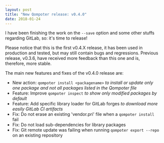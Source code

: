 ```yaml
---
layout: post
title: "New Qompoter release: v0.4.0"
date: 2018-01-24
---
```

I have been finishing the work on the `--save` option and some other stuffs regarding GitLab, so: it's time to release!

Please notice that this is the first v0.4.X release, it has been used in production and tested, but may still contain bugs and regressions. Previous release, v0.3.6, have received more feedback than this one and is, therefore, more stable.

The main new features and fixes of the v0.4.0 release are:

* New action: `qompoter install <packagename>` *to install or update only one package and not all packages listed in the Qompoter file*
* Feature: Improve `qompoter inspect` *to show only modified packages by default*
* Feature: Add specific library loader for GitLab forges *to download more easily GitLab CI artifacts*
* Fix: Do not erase an existing 'vendor.pri' file when a `qompoter install` fail
* Fix: Do not load sub-dependencies for library packages
* Fix: Git remote update was failing when running `qompoter export --repo` on an existing repository
